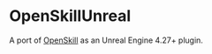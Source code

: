 # OpenSkillUnreal
A port of [OpenSkill](https://openskill.me/en/stable/index.html) as an Unreal Engine 4.27+ plugin.

